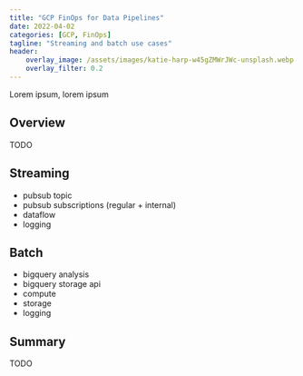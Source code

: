 ```yaml
---
title: "GCP FinOps for Data Pipelines"
date: 2022-04-02
categories: [GCP, FinOps]
tagline: "Streaming and batch use cases"
header:
    overlay_image: /assets/images/katie-harp-w45gZMWrJWc-unsplash.webp
    overlay_filter: 0.2
---
```


Lorem ipsum, lorem ipsum

## Overview

TODO

## Streaming 

* pubsub topic
* pubsub subscriptions (regular + internal)
* dataflow
* logging

## Batch

* bigquery analysis
* bigquery storage api
* compute
* storage
* logging

## Summary

TODO
